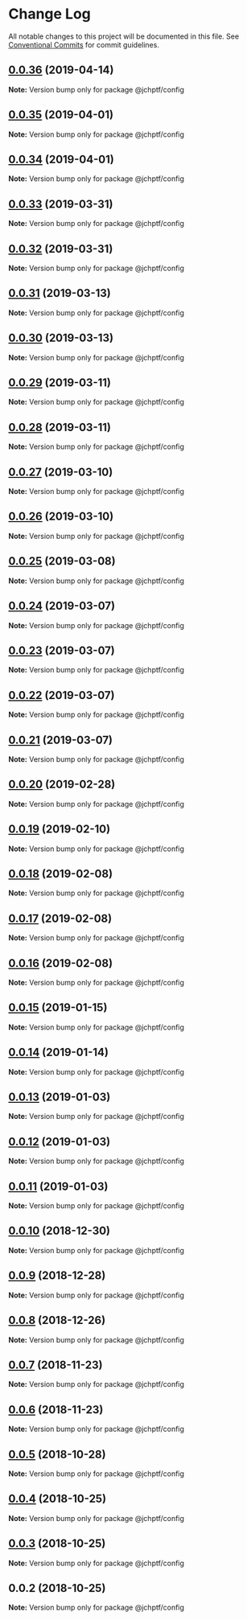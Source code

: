 # Change Log

All notable changes to this project will be documented in this file.
See [Conventional Commits](https://conventionalcommits.org) for commit guidelines.

## [0.0.36](https://github.com/jheinnic/portfolio-monorepo/compare/@jchptf/config@0.0.35...@jchptf/config@0.0.36) (2019-04-14)

**Note:** Version bump only for package @jchptf/config





## [0.0.35](https://github.com/jheinnic/portfolio-monorepo/compare/@jchptf/config@0.0.34...@jchptf/config@0.0.35) (2019-04-01)

**Note:** Version bump only for package @jchptf/config





## [0.0.34](https://github.com/jheinnic/portfolio-monorepo/compare/@jchptf/config@0.0.33...@jchptf/config@0.0.34) (2019-04-01)

**Note:** Version bump only for package @jchptf/config





## [0.0.33](https://github.com/jheinnic/portfolio-monorepo/compare/@jchptf/config@0.0.32...@jchptf/config@0.0.33) (2019-03-31)

**Note:** Version bump only for package @jchptf/config





## [0.0.32](https://github.com/jheinnic/portfolio-monorepo/compare/@jchptf/config@0.0.31...@jchptf/config@0.0.32) (2019-03-31)

**Note:** Version bump only for package @jchptf/config





## [0.0.31](https://github.com/jheinnic/portfolio-monorepo/compare/@jchptf/config@0.0.30...@jchptf/config@0.0.31) (2019-03-13)

**Note:** Version bump only for package @jchptf/config





## [0.0.30](https://github.com/jheinnic/portfolio-monorepo/compare/@jchptf/config@0.0.29...@jchptf/config@0.0.30) (2019-03-13)

**Note:** Version bump only for package @jchptf/config





## [0.0.29](https://github.com/jheinnic/portfolio-monorepo/compare/@jchptf/config@0.0.28...@jchptf/config@0.0.29) (2019-03-11)

**Note:** Version bump only for package @jchptf/config





## [0.0.28](https://github.com/jheinnic/portfolio-monorepo/compare/@jchptf/config@0.0.27...@jchptf/config@0.0.28) (2019-03-11)

**Note:** Version bump only for package @jchptf/config





## [0.0.27](https://github.com/jheinnic/portfolio-monorepo/compare/@jchptf/config@0.0.26...@jchptf/config@0.0.27) (2019-03-10)

**Note:** Version bump only for package @jchptf/config





## [0.0.26](https://github.com/jheinnic/portfolio-monorepo/compare/@jchptf/config@0.0.25...@jchptf/config@0.0.26) (2019-03-10)

**Note:** Version bump only for package @jchptf/config





## [0.0.25](https://github.com/jheinnic/portfolio-monorepo/compare/@jchptf/config@0.0.24...@jchptf/config@0.0.25) (2019-03-08)

**Note:** Version bump only for package @jchptf/config





## [0.0.24](https://github.com/jheinnic/portfolio-monorepo/compare/@jchptf/config@0.0.23...@jchptf/config@0.0.24) (2019-03-07)

**Note:** Version bump only for package @jchptf/config





## [0.0.23](https://github.com/jheinnic/portfolio-monorepo/compare/@jchptf/config@0.0.22...@jchptf/config@0.0.23) (2019-03-07)

**Note:** Version bump only for package @jchptf/config





## [0.0.22](https://github.com/jheinnic/portfolio-monorepo/compare/@jchptf/config@0.0.21...@jchptf/config@0.0.22) (2019-03-07)

**Note:** Version bump only for package @jchptf/config





## [0.0.21](https://github.com/jheinnic/portfolio-monorepo/compare/@jchptf/config@0.0.20...@jchptf/config@0.0.21) (2019-03-07)

**Note:** Version bump only for package @jchptf/config





## [0.0.20](https://github.com/jheinnic/portfolio-monorepo/compare/@jchptf/config@0.0.19...@jchptf/config@0.0.20) (2019-02-28)

**Note:** Version bump only for package @jchptf/config





## [0.0.19](https://github.com/jheinnic/portfolio-monorepo/compare/@jchptf/config@0.0.18...@jchptf/config@0.0.19) (2019-02-10)

**Note:** Version bump only for package @jchptf/config





## [0.0.18](https://github.com/jheinnic/portfolio-monorepo/compare/@jchptf/config@0.0.16...@jchptf/config@0.0.18) (2019-02-08)

**Note:** Version bump only for package @jchptf/config





## [0.0.17](https://github.com/jheinnic/portfolio-monorepo/compare/@jchptf/config@0.0.16...@jchptf/config@0.0.17) (2019-02-08)

**Note:** Version bump only for package @jchptf/config





## [0.0.16](https://github.com/jheinnic/portfolio-monorepo/compare/@jchptf/config@0.0.15...@jchptf/config@0.0.16) (2019-02-08)

**Note:** Version bump only for package @jchptf/config





## [0.0.15](https://github.com/jheinnic/portfolio-monorepo/compare/@jchptf/config@0.0.14...@jchptf/config@0.0.15) (2019-01-15)

**Note:** Version bump only for package @jchptf/config





## [0.0.14](https://github.com/jheinnic/portfolio-monorepo/compare/@jchptf/config@0.0.13...@jchptf/config@0.0.14) (2019-01-14)

**Note:** Version bump only for package @jchptf/config





## [0.0.13](https://github.com/jheinnic/portfolio-monorepo/compare/@jchptf/config@0.0.12...@jchptf/config@0.0.13) (2019-01-03)

**Note:** Version bump only for package @jchptf/config





## [0.0.12](https://github.com/jheinnic/portfolio-monorepo/compare/@jchptf/config@0.0.11...@jchptf/config@0.0.12) (2019-01-03)

**Note:** Version bump only for package @jchptf/config





## [0.0.11](https://github.com/jheinnic/portfolio-monorepo/compare/@jchptf/config@0.0.10...@jchptf/config@0.0.11) (2019-01-03)

**Note:** Version bump only for package @jchptf/config





## [0.0.10](https://github.com/jheinnic/portfolio-monorepo/compare/@jchptf/config@0.0.9...@jchptf/config@0.0.10) (2018-12-30)

**Note:** Version bump only for package @jchptf/config





## [0.0.9](https://github.com/jheinnic/portfolio-monorepo/compare/@jchptf/config@0.0.8...@jchptf/config@0.0.9) (2018-12-28)

**Note:** Version bump only for package @jchptf/config





## [0.0.8](https://github.com/jheinnic/portfolio-monorepo/compare/@jchptf/config@0.0.6...@jchptf/config@0.0.8) (2018-12-26)

**Note:** Version bump only for package @jchptf/config





## [0.0.7](https://github.com/jheinnic/portfolio-monorepo/compare/@jchptf/config@0.0.6...@jchptf/config@0.0.7) (2018-11-23)

**Note:** Version bump only for package @jchptf/config





## [0.0.6](https://github.com/jheinnic/portfolio-monorepo/compare/@jchptf/config@0.0.5...@jchptf/config@0.0.6) (2018-11-23)

**Note:** Version bump only for package @jchptf/config





## [0.0.5](https://github.com/jheinnic/portfolio-monorepo/compare/@jchptf/config@0.0.4...@jchptf/config@0.0.5) (2018-10-28)

**Note:** Version bump only for package @jchptf/config





## [0.0.4](https://github.com/jheinnic/portfolio-monorepo/compare/@jchptf/config@0.0.3...@jchptf/config@0.0.4) (2018-10-25)

**Note:** Version bump only for package @jchptf/config





## [0.0.3](https://github.com/jheinnic/portfolio-monorepo/compare/@jchptf/config@0.0.2...@jchptf/config@0.0.3) (2018-10-25)

**Note:** Version bump only for package @jchptf/config





## 0.0.2 (2018-10-25)

**Note:** Version bump only for package @jchptf/config
